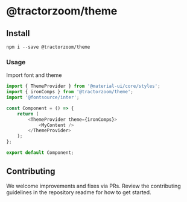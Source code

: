 # @tractorzoom/theme

## Install

```
npm i --save @tractorzoom/theme
```

### Usage

Import font and theme

```javascript
import { ThemeProvider } from '@material-ui/core/styles';
import { ironComps } from '@tractorzoom/theme';
import '@fontsource/inter';

const Component = () => {
    return (
        <ThemeProvider theme={ironComps}>
            <MyContent />
        </ThemeProvider>
    );
};

export default Component;
```

## Contributing

We welcome improvements and fixes via PRs. Review the contributing guidelines in the repository readme for how to get started.
